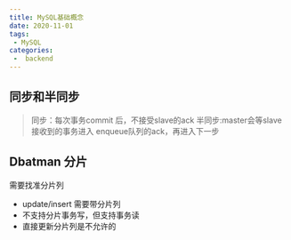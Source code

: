 ```yaml
---
title: MySQL基础概念
date: 2020-11-01
tags:
 - MySQL
categories:
 -  backend
---
```




## 同步和半同步
> 同步：每次事务commit 后，不接受slave的ack
> 半同步:master会等slave 接收到的事务进入 enqueue队列的ack，再进入下一步



## Dbatman 分片
需要找准分片列
- update/insert 需要带分片列
- 不支持分片事务写，但支持事务读
- 直接更新分片列是不允许的

